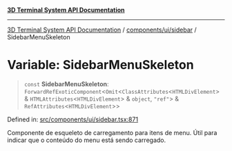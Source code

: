 [**3D Terminal System API Documentation**](../../../../README.md)

***

[3D Terminal System API Documentation](../../../../README.md) / [components/ui/sidebar](../README.md) / SidebarMenuSkeleton

# Variable: SidebarMenuSkeleton

> `const` **SidebarMenuSkeleton**: `ForwardRefExoticComponent`\<`Omit`\<`ClassAttributes`\<`HTMLDivElement`\> & `HTMLAttributes`\<`HTMLDivElement`\> & `object`, `"ref"`\> & `RefAttributes`\<`HTMLDivElement`\>\>

Defined in: [src/components/ui/sidebar.tsx:871](https://github.com/Dicommunitas/ThreeJS_Terminal_3D/blob/fa305a5866f8e322e02a0c9af5d13b645eb5703c/src/components/ui/sidebar.tsx#L871)

Componente de esqueleto de carregamento para itens de menu.
Útil para indicar que o conteúdo do menu está sendo carregado.

